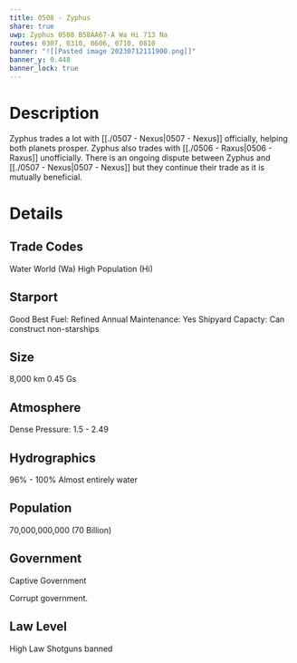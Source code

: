 ```yaml
---
title: 0508 - Zyphus
share: true
uwp: Zyphus 0508 B58AA67-A Wa Hi 713 Na
routes: 0307, 0310, 0606, 0710, 0810
banner: "![[Pasted image 20230712111900.png]]"
banner_y: 0.448
banner_lock: true
---
```


# Description
Zyphus trades a lot with [[./0507 - Nexus|0507 - Nexus]] officially, helping both planets prosper. Zyphus also trades with [[./0506 - Raxus|0506 - Raxus]] unofficially. There is an ongoing dispute between Zyphus and [[./0507 - Nexus|0507 - Nexus]] but they continue their trade as it is mutually beneficial.

# Details
## Trade Codes
Water World (Wa)
High Population (Hi)

## Starport
Good
Best Fuel: Refined
Annual Maintenance: Yes
Shipyard Capacty: Can construct non-starships

## Size
8,000 km
0.45 Gs

## Atmosphere
Dense
Pressure: 1.5 - 2.49

## Hydrographics
96% - 100%
Almost entirely water

## Population
70,000,000,000 (70 Billion)

## Government
Captive Government

Corrupt government.

## Law Level
High Law
Shotguns banned